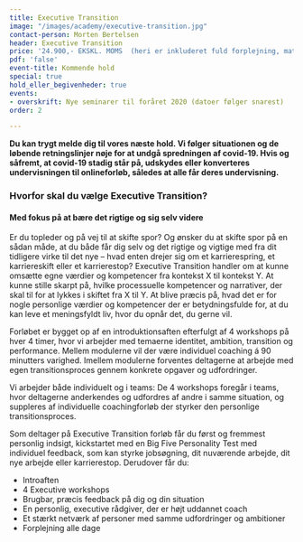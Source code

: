 ```yaml
---
title: Executive Transition
image: "/images/academy/executive-transition.jpg"
contact-person: Morten Bertelsen
header: Executive Transition
price: '24.900,- EKSKL. MOMS  (heri er inkluderet fuld forplejning, materialer)  '
pdf: 'false'
event-title: Kommende hold
special: true
hold_eller_begivenheder: true
events:
- overskrift: Nye seminarer til foråret 2020 (datoer følger snarest)
order: 2

---
```

**Du kan trygt melde dig til vores næste hold. Vi følger situationen og de løbende retningslinjer nøje for at undgå spredningen af covid-19. Hvis og såfremt, at covid-19 stadig står på, udskydes eller konverteres undervisningen til onlineforløb, således at alle får deres undervisning.**

### Hvorfor skal du vælge Executive Transition?

#### Med fokus på at bære det rigtige og sig selv videre

Er du topleder og på vej til at skifte spor? Og ønsker du at skifte spor på en sådan måde, at du både får dig selv og det rigtige og vigtige med fra dit tidligere virke til det nye – hvad enten drejer sig om et karrierespring, et karriereskift eller et karrierestop? Executive Transition handler om at kunne omsætte egne værdier og kompetencer fra kontekst X til kontekst Y. At kunne stille skarpt på, hvilke processuelle kompetencer og narrativer, der skal til for at lykkes i skiftet fra X til Y. At blive præcis på, hvad det er for nogle personlige værdier og kompetencer der er betydningsfulde for, at du kan leve et meningsfyldt liv, hvor du opnår det, du gerne vil.

Forløbet er bygget op af en introduktionsaften efterfulgt af 4 workshops på hver 4 timer, hvor vi arbejder med  temaerne identitet, ambition, transition og performance. Mellem modulerne vil der være individuel coaching á 90 minutters varighed. Imellem modulerne forventes deltagerne at arbejde med egen transitionsproces gennem konkrete opgaver og udfordringer.

Vi arbejder både individuelt og i teams: De 4 workshops foregår i teams, hvor deltagerne anderkendes og udfordres af andre i samme situation, og suppleres af individuelle coachingforløb der styrker den personlige transitionsproces.

Som deltager på Executive Transition forløb får du først og fremmest personlig indsigt, kickstartet med en Big Five Personality Test med individuel feedback, som kan styrke jobsøgning, dit nuværende arbejde, dit nye arbejde eller karrierestop. Derudover får du:

* Introaften
* 4 Executive workshops
* Brugbar, præcis feedback på dig og din situation
* En personlig, executive rådgiver, der er højt uddannet coach
* Et stærkt netværk af personer med samme udfordringer og ambitioner
* Forplejning alle dage